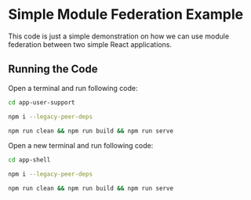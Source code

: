 # Simple Module Federation Example

This code is just a simple demonstration on how we can use module federation between two simple React applications.

## Running the Code

Open a terminal and run following code:

```bash
cd app-user-support
```

```bash
npm i --legacy-peer-deps
```

```bash
npm run clean && npm run build && npm run serve 
```

Open a new terminal and run following code:

```bash
cd app-shell
```

```bash
npm i --legacy-peer-deps
```

```bash
npm run clean && npm run build && npm run serve 
```